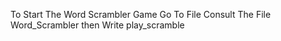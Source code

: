 To Start The Word Scrambler Game 
Go To File
Consult The File Word_Scrambler
then Write play_scramble
